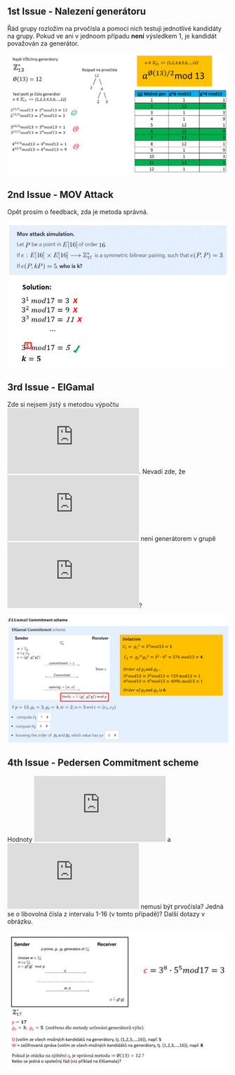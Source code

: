 ## 1st Issue - Nalezení generátoru
Řád grupy rozložím na prvočísla a pomocí nich testuji jednotlivé kandidáty na grupy. Pokud ve ani v jednoom případu **není** výsledkem 1, je kandidát považován za generátor.
<p float="left">
  <img src="/Folder/Generator proof.PNG" width="600" /> 
</p>

## 2nd Issue - MOV Attack
Opět prosím o feedback, zda je metoda správná.
<p float="left">
  <img src="/Folder/MOV Attack.PNG" width="500" /> 
</p>

## 3rd Issue - ElGamal
Zde si nejsem jistý s metodou výpočtu ![squareroot](http://latex.codecogs.com/gif.latex?q). Nevadí zde, že ![squareroot](http://latex.codecogs.com/gif.latex?g_%7B2%7D%3D4) není generátorem v grupě ![squareroot](http://latex.codecogs.com/gif.latex?%5Cmathbb%7BZ%7D%5E%7B%7B_%7B17%7D%7D%5E%7B*%7D%7D)?
<p float="left">
  <img src="/Folder/ELGamal commitment.PNG" width="700" /> 
</p>

## 4th Issue - Pedersen Commitment scheme
Hodnoty ![squareroot](http://latex.codecogs.com/gif.latex?w) a ![squareroot](http://latex.codecogs.com/gif.latex?O) nemusí být prvočísla? Jedná se o libovolná čísla z intervalu 1-16 (v tomto případě)? Další dotazy v obrázku.
<p float="left">
  <img src="/Folder/Pedersen Commitment.PNG" width="700" /> 
</p>


